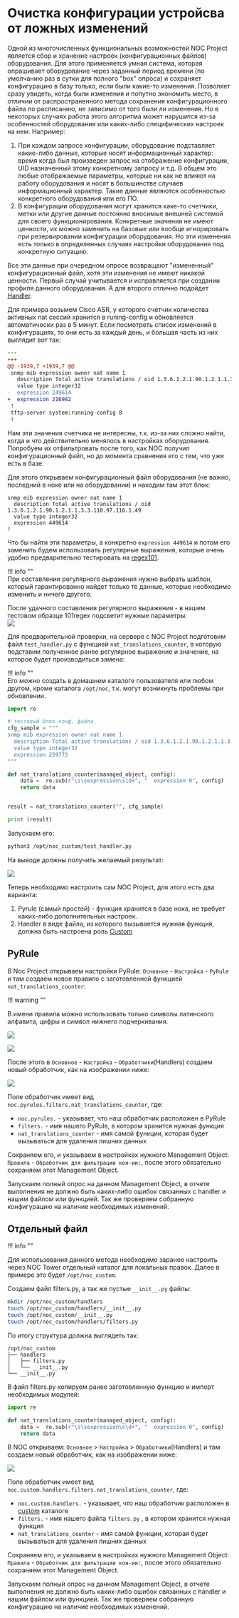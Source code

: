 # Очистка конфигурации устройсва от ложных изменений

Одной из многочисленных функциональных возможностей NOC Project является сбор и хранение настроек (конфигурационных файлов) оборудования. Для этого применяется умная система, которая опрашивает оборудование через заданный период времени (по умолчанию раз в сутки для полного "box" опроса) и сохраняет конфигурацию в базу только, если были какие-то изменения. Позволяет сразу увидеть, когда были изменения и попутно экономить место, в отличии от распространенного метода сохранения конфигурационного файла по расписанию, не зависимо от того были ли изменения. Но в некоторых случаях работа этого алгоритма может нарушится из-за особенностей оборудования или каких-либо специфических настроек на нем. Например: 

  1. При каждом запросе конфигурации, оборудование подставляет какие-либо данные, которые носят информационный характер: время когда был произведен запрос на отображение конфигурации, UID назначенный этому конкретному запросу и т.д. В общем это любые отображаемые параметры, которые ни как не влияют на работу оборудования и носят в большинстве случаев информационный характер. Такие данные являются особенностью конкретного оборудования или его ПО.  
  2. В конфигурации оборудования могут хранится каке-то счетчики, метки или другие данные постоянно вносимые внешней системой для своего функционирования. Конкретные значения не имеют ценности, их можно заменить на базовые или вообще игнорировать при резервировании конфигурации оборудования. Но эти изменения есть только в определенных случаях настройки оборудования под конкретную ситуацию.

Все эти данные при очередном опросе возвращают "измененный" конфигурационный файл, хотя эти изменения не имеют никакой ценности. Первый случай учитывается и исправляется при создании профиля данного оборудования. А для второго отлично подойдет [Handler](../concepts/handler/index.md).  

Для примера возьмем Cisco ASR, у которого счетчик количества активных nat сессий хранится в runing-config и обновляется автоматически раз в 5 минут. Если посмотреть список изменений в конфигурациях, то они есть за каждый день, и большая часть из них выглядит вот так:  

```diff
--- 
+++ 
@@ -1939,7 +1939,7 @@
 snmp mib expression owner nat name 1
   description Total active translations / oid 1.3.6.1.2.1.90.1.2.1.1.3.3.110.97.116.1.49
   value type integer32
-  expression 249614
+  expression 216982
 !
 tftp-server system:running-config 8
 !
```

Нам эти значения счетчика не интересны, т.к. из-за них сложно найти, когда и что действительно менялось в настройках оборудования. Попробуем их отфильтровать после того, как NOC получил конфигурационный файл, но до момента сравнения его с тем, что уже есть в базе.

Для этого открываем конфигурационный файл оборудования (не важно, последний в ноке или на оборудовании) и находим там этот блок:   
```
snmp mib expression owner nat name 1
  description Total active translations / oid 1.3.6.1.2.1.90.1.2.1.1.3.3.110.97.116.1.49
  value type integer32
  expression 449614
!
```

Что бы найти эти параметры, а конкретно `expression 449614` и потом его заменить будем использовать регулярные выражения, которые очень удобно предварительно тестировать на [regex101](https://regex101.com). 

<!-- prettier-ignore -->
!!! info  ""  
   При составлении регулярного выражения нужно выбрать шаблон, который гарантированно найдет только те данные, которые необходимо изменить и ничего другого.

После удачного составления регулярного выражения - в нашем тестовом образце 101regex подсветит нужные параметры:  
![](regex101.png)  

Для предварительной проверки, на сервере с NOC Project подготовим файл `test_handler.py` с функцией `nat_translations_counter`, в которую подставим полученное ранее регулярное выражение и значение, на которое будет производиться замена: 

<!-- prettier-ignore -->
!!! info ""  
  Его можно создать в домашнем каталоге пользователя или любом другом, кроме каталога `/opt/noc`, т.к. могут возникнуть проблемы при обновлении.

```python  
import re

# тестовый блок конф. файла
cfg_sample = """
snmp mib expression owner nat name 1
  description Total active translations / oid 1.3.6.1.2.1.90.1.2.1.1.3.3.110.97.116.1.49
  value type integer32
  expression 259773
"""

def nat_translations_counter(managed_object, config):
    data =  re.sub(r"\s\sexpression\s\d+", "  expression 0", config)
    return data


result = nat_translations_counter("", cfg_sample)

print (result)
```

Запускаем его:

```bash
python3 /opt/noc_custom/test_handler.py
```

На выводе должны получить желаемый результат:  

![](result.png)


Теперь необходимо настроить сам NOC Project, для этого есть два варианта:  

1. Pyrule (самый простой) - функция хранится в базе нока, не требует каких-либо дополнительных настроек.
2. Handler в виде файла, из которого вызывается нужная функция, должна быть настроена роль [Сustom](../custom/index.md)  


## PyRule

В Noc Project открываем настройки PyRule: `Основное` - `Настройка` - `PyRule` и там создаем новое правило с заготовленной функцией `nat_translations_counter`:   

<!-- prettier-ignore -->
!!! warning ""

   В имени правила можно использовать только символы латинского алфавита, цифры и символ нижнего подчеркивания.

![](pyrule-function.png)

![](pyrule.png)  


После этого в `Основное` - `Настройка` - `Обработчики`(Handlers) создаем новый обработчик, как на изображении ниже:  

![](handler-pyrule.png)  

Поле обработчик имеет вид `noc.pyrules.filters.nat_translations_counter`, где:  

- `noc.pyrules.` - указывает, что наш обработчик расположен в PyRule  
- `filters.` - имя нашего PyRule, в котором хранится нужная функция  
- `nat_translations_counter` - имя самой функции, которая будет вызываться для удаления лишних данных

Сохраняем его, и указываем в настройках нужного Мanagement Object:  `Правила` - `Обработчик для фильтрации кон-ии:`, после этого обязательно сохраняем этот Мanagement Object.

Запускаем полный опрос на данном Мanagement Object, в отчете выполнения не должно быть каких-либо ошибок связанных с handler и нашим файлом или функцией. Так же проверяем собранную конфигурацию на наличие необходимых изменений.


## Отдельный файл  

<!-- prettier-ignore -->
!!! info ""

   Для использования данного метода необходимо заранее настроить через NOC Tower отдельный каталог для локальных правок. Далее в примере это будет `/opt/noc_custom`.

Создаем файл filters.py, а так же пустые `__init__.py` файлы:   

```bash
mkdir /opt/noc_custom/handlers
touch /opt/noc_custom/handlers/__init__.py
touch /opt/noc_custom/__init__.py
touch /opt/noc_custom/handlers/filters.py
```

По итогу структура должна выглядеть так:  
```
/opt/noc_custom
├── handlers
│   ├── filters.py
│   └── __init__.py
└── __init__.py
```

В файл filters.py копируем ранее заготовленную функцию и импорт необходимых модулей:  

```python
import re

def nat_translations_counter(managed_object, config):
    data =  re.sub(r"\s\sexpression\s\d+", "  expression 0", config)
    return data
```

В NOC открываем: `Основное` > `Настройка` > `Обработчики`(Handlers) и там создаем новый обработчик, как на изображении ниже:   

![](handler-custom-file.png)


Поле обработчик имеет вид `noc.custom.handlers.filters.nat_translations_counter`, где:  

- `noc.custom.handlers.` - указывает, что наш обработчик расположен в [сustom](../custom/index.md) каталоге  
- `filters.` - имя нашего файла `filters.py` , в котором хранится нужная функция  
- `nat_translations_counter` - имя самой функции, которая будет вызываться для удаления лишних данных

Сохраняем его, и указываем в настройках нужного Мanagement Object:  `Правила` - `Обработчик для фильтрации кон-ии:`, после этого обязательно сохраняем этот Мanagement Object. 

Запускаем полный опрос на данном Мanagement Object, в отчете выполнения не должно быть каких-либо ошибок связанных с handler и нашим файлом или функцией. Так же проверяем собранную конфигурацию на наличие необходимых изменений.


